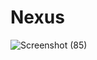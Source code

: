 # Nexus
![Screenshot (85)](https://github.com/Henitvaghasiya2003/king-astrics/assets/162866307/437cd08d-33ca-4178-9634-40ee5205a9f0)
